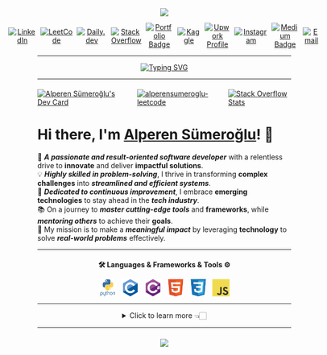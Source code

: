<div id="header" align="center">
  <img src="https://media.giphy.com/media/SHjOSDkKZ18qOHA5B5/giphy.gif" width="60"/>
  
  <div id="badges" style="display: flex; justify-content: center; align-items: center; gap: 8px; margin-top: 10px;">
    <a href="https://www.linkedin.com/in/alperensumeroglu" target="_blank" rel="noopener noreferrer">
      <img src="https://img.shields.io/badge/LinkedIn-0077B5?style=for-the-badge&logo=linkedin&logoColor=white" alt="LinkedIn" style="height: 20px;"/>
    </a>
    <a href="https://leetcode.com/alperensumeroglu/" target="_blank" rel="noopener noreferrer">
      <img src="https://img.shields.io/badge/LeetCode-FFA116?style=for-the-badge&logo=leetcode&logoColor=white" alt="LeetCode" style="height: 20px;"/>
    </a>
    <a href="https://app.daily.dev/alperensumeroglu" target="_blank" rel="noopener noreferrer">
      <img src="https://img.shields.io/badge/Daily.dev-121212?style=for-the-badge&logo=daily.dev&logoColor=white" alt="Daily.dev" style="height: 20px;"/>
    </a>
    <a href="https://stackoverflow.com/users/29701785/alperen-sümeroğlu" target="_blank" rel="noopener noreferrer">
      <img src="https://img.shields.io/badge/Stack%20Overflow-F58025?style=for-the-badge&logo=stackoverflow&logoColor=white" alt="Stack Overflow" style="height: 20px;"/>
    </a>
    <a href="https://alperensumeroglu.dev" target="_blank" rel="noopener noreferrer">
      <img src="https://img.shields.io/badge/Portfolio-FF5722?style=for-the-badge&logo=todoist&logoColor=white" alt="Portfolio Badge" style="height: 20px;"/>
    </a>
    <a href="https://www.kaggle.com/alperensmerolu" target="_blank" rel="noopener noreferrer">
      <img src="https://img.shields.io/badge/Kaggle-20BEFF?style=for-the-badge&logo=kaggle&logoColor=white" alt="Kaggle" style="height: 20px;"/>
    </a>
    <a href="https://www.upwork.com/freelancers/~013f547b23de08d894" target="_blank" rel="noopener noreferrer">
    <img src="https://img.shields.io/badge/Upwork-6FDA44?style=for-the-badge&logo=upwork&logoColor=white" alt="Upwork Profile" style="height: 20px;"/>
     </a>
    <a href="https://www.instagram.com/alperen_sumeroglu/" target="_blank" rel="noopener noreferrer">
      <img src="https://img.shields.io/badge/Instagram-E4405F?style=for-the-badge&logo=instagram&logoColor=white" alt="Instagram" style="height: 20px;"/>
    </a>
    <a href="https://medium.com/@alperensumeroglu" target="_blank" rel="noopener noreferrer">
      <img src="https://img.shields.io/badge/MEDIUM-black?style=flat&logo=medium&logoColor=white" alt="Medium Badge" style="height: 20px; width: 80px;"/>
    </a>
    <a href="mailto:alperensumeroglu@gmail.com" target="_blank" rel="noopener noreferrer">
      <img src="https://img.shields.io/badge/Email-D14836?style=for-the-badge&logo=gmail&logoColor=white" alt="Email" style="height: 20px;"/>
    </a>
  </div>
</div>

---

<p align="center">
    <a href="https://www.linkedin.com/in/alperensumeroglu">
        <img src="https://readme-typing-svg.demolab.com?font=Georgia&size=14&duration=2000&pause=100&multiline=true&width=760&height=80&lines=Alperen+Sümeroğlu;Computer+Engineer+%7C+AI+Specialist+%7C+ML+Architect;Deep+Learning+Researcher+%7C+NLP+Engineer;Innovating+the+Future+with+Artificial+Intelligence" alt="Typing SVG" />
    </a>
</p>

---

<div style="display: flex; justify-content: center; align-items: flex-start; gap: 20px; margin-top: 20px;">
  <!-- Daily.dev card -->
  <a href="https://app.daily.dev/alperensumeroglu" target="_blank" rel="noopener noreferrer">
    <img src="https://api.daily.dev/devcards/v2/AdGr8J8AzXW7kvWDM87LO.png?type=wide&r=hez" width="280" alt="Alperen Sümeroğlu's Dev Card"/>
  </a>

  <!-- LeetCode Stats Card -->
  <a href="https://leetcode.com/u/alperensumeroglu/" target="_blank" rel="noopener noreferrer">
    <img src="https://leetcard.jacoblin.cool/alperensumeroglu?theme=dark&font=Karma&ext=heatmap" alt="alperensumeroglu-leetcode" width="230" />
  </a>
  
  <!-- Stack Overflow Stats -->
  <a href="https://stackoverflow.com/users/29701785/alperen-s%C3%BCmero%C4%9Flu" target="_blank" rel="noopener noreferrer">
    <img src="https://stackoverflow-badge.herokuapp.com/stackoverflow?username=29701785&period=year&theme=dark&layout=full" alt="Stack Overflow Stats" width="290">
  </a>
</div>

<h1>  Hi there, I'm <a target="_blank" href="https://www.linkedin.com/in/alperensumeroglu/">Alperen Sümeroğlu</a>! 👋  </h1>  

🌟 **_A passionate and result-oriented software developer_** with a relentless drive to **innovate** and deliver **impactful solutions**.  
💡 **_Highly skilled in problem-solving_**, I thrive in transforming **complex challenges** into **_streamlined and efficient systems_**.  
🚀 **_Dedicated to continuous improvement_**, I embrace **emerging technologies** to stay ahead in the **_tech industry_**.  
📚 On a journey to **_master cutting-edge tools_** and **frameworks**, while **_mentoring others_** to achieve their **goals**.  
🎯 My mission is to make a **_meaningful impact_** by leveraging **technology** to solve **_real-world problems_** effectively.

---

<!-- Languages and Tools Section -->
<div>
  <h3 align="center" style="font-size: 14px;">🛠️ Languages & Frameworks & Tools ⚙️</h3>
</div>
  <div align="center" style="display: flex; justify-content: center; gap: 10px; margin-top: 10px;">
    <img src="https://github.com/devicons/devicon/blob/master/icons/python/python-original-wordmark.svg" title="Python" alt="Python" width="35" height="35"/>
    <img src="https://github.com/devicons/devicon/blob/master/icons/c/c-original.svg" title="C" alt="C" width="35" height="35"/>
    <img src="https://github.com/devicons/devicon/blob/master/icons/csharp/csharp-original.svg" title="C#" alt="C#" width="35" height="35"/>
    <img src="https://github.com/devicons/devicon/blob/master/icons/html5/html5-original.svg" title="HTML" alt="HTML" width="35" height="35"/>
    <img src="https://github.com/devicons/devicon/blob/master/icons/css3/css3-original.svg" title="CSS" alt="CSS" width="35" height="35"/>
    <img src="https://github.com/devicons/devicon/blob/master/icons/javascript/javascript-original.svg" title="JavaScript" alt="JavaScript" width="35" height="35"/>
</div>

</div>

---

<details align="center">
  <summary>Click to learn more 👈🏻</summary>
   <p>
    
  <!-- My Stats Section -->
<div style="text-align: center; margin-top: 20px;">
  <h3 style="font-size: 18px; margin-bottom: 10px;">🔥 My Stats 🔥</h3>
  
  <!-- GitHub Stats -->
  <img align="center" src="https://github-readme-stats.vercel.app/api?username=alperensumeroglu&hide=stars&count_private=true&show_icons=true&theme=tokyonight&border_radius=20" alt="GitHub Stats" style="width: 225px;"/>

  <!-- Most Used Languages -->
  <img align="center" src="https://github-readme-stats.vercel.app/api/top-langs/?username=alperensumeroglu&layout=compact&show_icons=true&theme=tokyonight&border_radius=20" alt="Most Used Languages" style="width: 225px;"/>

  <!-- Snake Animation -->
  <img align="center" src="https://github.com/alperensumeroglu/alperensumeroglu/blob/main/github-contribution-grid-snake-dark.svg" alt="Contribution Snake" style="width: 385px;"/>

  <!-- Profile Views -->
  <p align="center" style="margin-top: 20px;">
    <img src="https://komarev.com/ghpvc/?username=alperensumeroglu&label=Profile%20views&color=0e75b6&style=flat" alt="Profile Views" style="width: 100px;"/>
  </p>

  <!-- GitHub Streak Stats -->
  <p align="center">
    <img src="https://streak-stats.demolab.com/?user=alperensumeroglu&theme=algolia" alt="GitHub Streak Stats" width="300" />
  </p>
</div>

</p>
</details>

---

<h3 align="center">
    <a href="https://www.linkedin.com/in/alperensumeroglu/" target="_blank" style="text-decoration: none; color: inherit;">
        <img src="https://readme-typing-svg.herokuapp.com/?font=Righteous&size=25&center=true&vCenter=true&width=500&height=70&duration=4000&lines=Thanks+for+visiting!+✌️;+Shoot+me+a+message+on+Linkedin!;I'm+always+down+to+collab+:)">
    </a>
</h3>









